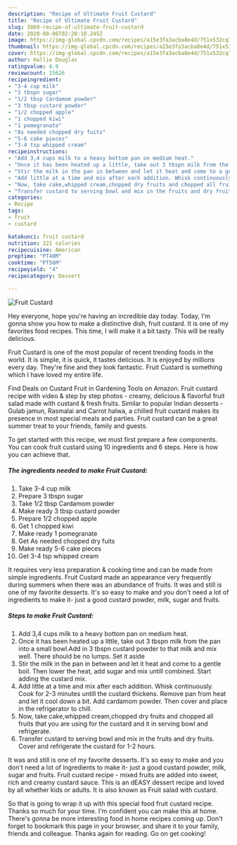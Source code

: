```yaml
---
description: "Recipe of Ultimate Fruit Custard"
title: "Recipe of Ultimate Fruit Custard"
slug: 3869-recipe-of-ultimate-fruit-custard
date: 2020-08-06T02:28:18.245Z
image: https://img-global.cpcdn.com/recipes/a15e3fa3acba8e4d/751x532cq70/fruit-custard-recipe-main-photo.jpg
thumbnail: https://img-global.cpcdn.com/recipes/a15e3fa3acba8e4d/751x532cq70/fruit-custard-recipe-main-photo.jpg
cover: https://img-global.cpcdn.com/recipes/a15e3fa3acba8e4d/751x532cq70/fruit-custard-recipe-main-photo.jpg
author: Hallie Douglas
ratingvalue: 4.9
reviewcount: 15626
recipeingredient:
- "3-4 cup milk"
- "3 tbspn sugar"
- "1/2 tbsp Cardamom powder"
- "3 tbsp custard powder"
- "1/2 chopped apple"
- "1 chopped kiwi"
- "1 pomegranate"
- "As needed chopped dry fuits"
- "5-6 cake pieces"
- "3-4 tsp whipped cream"
recipeinstructions:
- "Add 3,4 cups milk to a heavy bottom pan on medium heat."
- "Once it has been heated up a little, take out 3 tbspn milk from the pan into a small bowl.Add in 3 tbspn custard powder to that milk and mix well. There should be no lumps. Set it aside"
- "Stir the milk in the pan in between and let it heat and come to a gentle boil. Then lower the heat, add sugar and mix untill combined. Start adding the custard mix."
- "Add little at a time and mix after each addition. Whisk continuously. Cook for 2-3 minutes untill the custard thickens. Remove pan from heat and let it cool down a bit. Add cardamom powder. Then cover and place in the refrigerator to chill."
- "Now, take cake,whipped cream,chopped dry fruits and chopped all fruits that you are using for the custard and it in serving bowl and refrigerate."
- "Transfer custard to serving bowl and mix in the fruits and dry fruits. Cover and refrigerate the custard for 1-2 hours."
categories:
- Recipe
tags:
- fruit
- custard

katakunci: fruit custard 
nutrition: 221 calories
recipecuisine: American
preptime: "PT40M"
cooktime: "PT56M"
recipeyield: "4"
recipecategory: Dessert

---
```



![Fruit Custard](https://img-global.cpcdn.com/recipes/a15e3fa3acba8e4d/751x532cq70/fruit-custard-recipe-main-photo.jpg)

Hey everyone, hope you're having an incredible day today. Today, I'm gonna show you how to make a distinctive dish, fruit custard. It is one of my favorites food recipes. This time, I will make it a bit tasty. This will be really delicious.

Fruit Custard is one of the most popular of recent trending foods in the world. It is simple, it is quick, it tastes delicious. It is enjoyed by millions every day. They're fine and they look fantastic. Fruit Custard is something which I have loved my entire life.

Find Deals on Custard Fruit in Gardening Tools on Amazon. Fruit custard recipe with video &amp; step by step photos - creamy, delicious &amp; flavorful fruit salad made with custard &amp; fresh fruits. Similar to popular Indian desserts - Gulab jamun, Rasmalai and Carrot halwa, a chilled fruit custard makes its presence in most special meals and parties. Fruit custard can be a great summer treat to your friends, family and guests.


To get started with this recipe, we must first prepare a few components. You can cook fruit custard using 10 ingredients and 6 steps. Here is how you can achieve that.

<!--inarticleads1-->

##### The ingredients needed to make Fruit Custard:

1. Take 3-4 cup milk
1. Prepare 3 tbspn sugar
1. Take 1/2 tbsp Cardamom powder
1. Make ready 3 tbsp custard powder
1. Prepare 1/2 chopped apple
1. Get 1 chopped kiwi
1. Make ready 1 pomegranate
1. Get As needed chopped dry fuits
1. Make ready 5-6 cake pieces
1. Get 3-4 tsp whipped cream


It requires very less preparation &amp; cooking time and can be made from simple ingredients. Fruit Custard made an appearance very frequently during summers when there was an abundance of fruits. It was and still is one of my favorite desserts. It&#39;s so easy to make and you don&#39;t need a lot of ingredients to make it- just a good custard powder, milk, sugar and fruits. 

<!--inarticleads2-->

##### Steps to make Fruit Custard:

1. Add 3,4 cups milk to a heavy bottom pan on medium heat.
1. Once it has been heated up a little, take out 3 tbspn milk from the pan into a small bowl.Add in 3 tbspn custard powder to that milk and mix well. There should be no lumps. Set it aside
1. Stir the milk in the pan in between and let it heat and come to a gentle boil. Then lower the heat, add sugar and mix untill combined. Start adding the custard mix.
1. Add little at a time and mix after each addition. Whisk continuously. Cook for 2-3 minutes untill the custard thickens. Remove pan from heat and let it cool down a bit. Add cardamom powder. Then cover and place in the refrigerator to chill.
1. Now, take cake,whipped cream,chopped dry fruits and chopped all fruits that you are using for the custard and it in serving bowl and refrigerate.
1. Transfer custard to serving bowl and mix in the fruits and dry fruits. Cover and refrigerate the custard for 1-2 hours.


It was and still is one of my favorite desserts. It&#39;s so easy to make and you don&#39;t need a lot of ingredients to make it- just a good custard powder, milk, sugar and fruits. Fruit custard recipe - mixed fruits are added into sweet, rich and creamy custard sauce. This is an dEASY dessert recipe and loved by all whether kids or adults. It is also known as Fruit salad with custard. 

So that is going to wrap it up with this special food fruit custard recipe. Thanks so much for your time. I'm confident you can make this at home. There's gonna be more interesting food in home recipes coming up. Don't forget to bookmark this page in your browser, and share it to your family, friends and colleague. Thanks again for reading. Go on get cooking!
